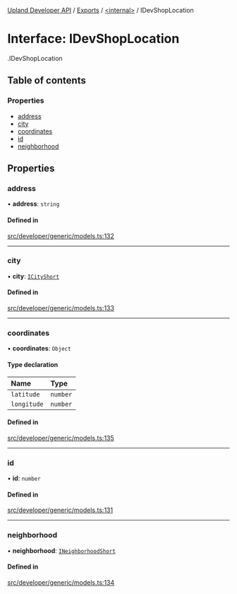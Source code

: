 [Upland Developer API](../README.md) / [Exports](../modules.md) / [<internal\>](../modules/internal_.md) / IDevShopLocation

# Interface: IDevShopLocation

[<internal>](../modules/internal_.md).IDevShopLocation

## Table of contents

### Properties

- [address](internal_.IDevShopLocation.md#address)
- [city](internal_.IDevShopLocation.md#city)
- [coordinates](internal_.IDevShopLocation.md#coordinates)
- [id](internal_.IDevShopLocation.md#id)
- [neighborhood](internal_.IDevShopLocation.md#neighborhood)

## Properties

### address

• **address**: `string`

#### Defined in

[src/developer/generic/models.ts:132](https://github.com/IIKris/upland-api-wrapper/blob/30ebe98/src/developer/generic/models.ts#L132)

___

### city

• **city**: [`ICityShort`](internal_.ICityShort.md)

#### Defined in

[src/developer/generic/models.ts:133](https://github.com/IIKris/upland-api-wrapper/blob/30ebe98/src/developer/generic/models.ts#L133)

___

### coordinates

• **coordinates**: `Object`

#### Type declaration

| Name | Type |
| :------ | :------ |
| `latitude` | `number` |
| `longitude` | `number` |

#### Defined in

[src/developer/generic/models.ts:135](https://github.com/IIKris/upland-api-wrapper/blob/30ebe98/src/developer/generic/models.ts#L135)

___

### id

• **id**: `number`

#### Defined in

[src/developer/generic/models.ts:131](https://github.com/IIKris/upland-api-wrapper/blob/30ebe98/src/developer/generic/models.ts#L131)

___

### neighborhood

• **neighborhood**: [`INeighborhoodShort`](internal_.INeighborhoodShort.md)

#### Defined in

[src/developer/generic/models.ts:134](https://github.com/IIKris/upland-api-wrapper/blob/30ebe98/src/developer/generic/models.ts#L134)
